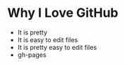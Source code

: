 # Why I Love GitHub

* It is pretty
* It is easy to edit files
* It is pretty easy to edit files
* gh-pages